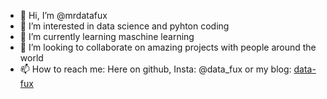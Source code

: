 - 👋 Hi, I’m @mrdatafux
- 👀 I’m interested in data science and pyhton coding
- 🌱 I’m currently learning maschine learning
- 💞️ I’m looking to collaborate on amazing projects with people around the world
- 📫 How to reach me: Here on github, Insta: @data_fux or my blog: [data-fux ](https://www-data-fux.de)

<!---
mrdatafux/mrdatafux is a ✨ special ✨ repository because its `README.md` (this file) appears on your GitHub profile.
You can click the Preview link to take a look at your changes.
--->
